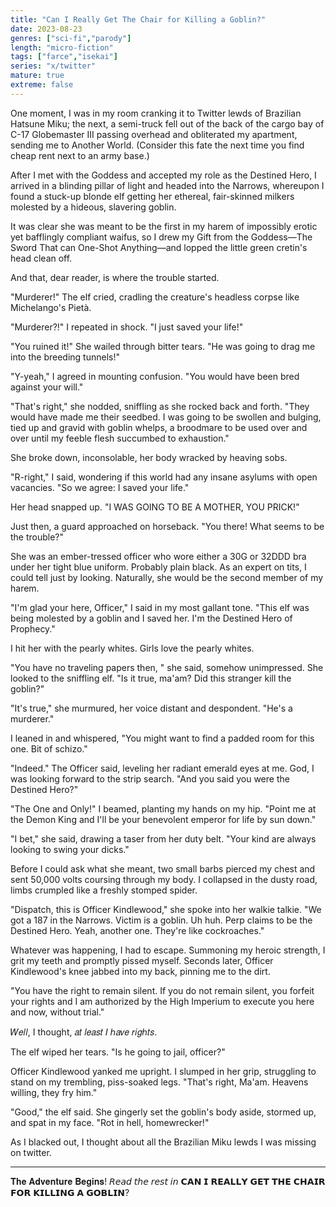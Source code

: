 ```yaml
---
title: "Can I Really Get The Chair for Killing a Goblin?"
date: 2023-08-23
genres: ["sci-fi","parody"]
length: "micro-fiction"
tags: ["farce","isekai"]
series: "x/twitter"
mature: true
extreme: false
---
```

One moment, I was in my room cranking it to Twitter lewds of Brazilian Hatsune Miku; the next, a semi-truck fell out of the back of the cargo bay of  C-17 Globemaster III passing overhead and obliterated my apartment, sending me to Another World. (Consider this fate the next time you find cheap rent next to an army base.)

After I met with the Goddess and accepted my role as the Destined Hero, I arrived in a blinding pillar of light and headed into the Narrows, whereupon I found a stuck-up blonde elf getting her ethereal, fair-skinned milkers molested by a hideous, slavering goblin. 

It was clear she was meant to be the first in my harem of impossibly erotic yet bafflingly compliant waifus, so I drew my Gift from the Goddess—The Sword That can One-Shot Anything—and lopped the little green cretin's head clean off. 

And that, dear reader, is where the trouble started.

"Murderer!" The elf cried, cradling the creature's headless corpse like Michelango's Pietà.

"Murderer?!" I repeated in shock. "I just saved your life!"

"You ruined it!" She wailed through bitter tears. "He was going to drag me into the breeding tunnels!" 

"Y-yeah," I agreed in mounting confusion. "You would have been bred against your will."

"That's right," she nodded, sniffling as she rocked back and forth. "They would have made me their seedbed. I was going to be swollen and bulging, tied up and gravid with goblin whelps, a broodmare to be used over and over until my feeble flesh succumbed to exhaustion."

She broke down, inconsolable, her body wracked by heaving sobs. 

"R-right," I said, wondering if this world had any insane asylums with open vacancies. "So we agree: I saved your life."

Her head snapped up. "I WAS GOING TO BE A MOTHER, YOU PRICK!"

Just then, a guard approached on horseback. "You there! What seems to be the trouble?"

She was an ember-tressed officer who wore either a 30G or 32DDD bra under her tight blue uniform. Probably plain black. As an expert on tits, I could tell just by looking. Naturally, she would be the second member of my harem.

"I'm glad your here, Officer," I said in my most gallant tone. "This elf was being molested by a goblin and I saved her. I'm the Destined Hero of Prophecy." 

I hit her with the pearly whites. Girls love the pearly whites.

"You have no traveling papers then, " she said, somehow unimpressed. She looked to the sniffling elf. "Is it true, ma'am? Did this stranger kill the goblin?"

"It's true," she murmured, her voice distant and despondent. "He's a murderer."

I leaned in and whispered, "You might want to find a padded room for this one. Bit of schizo."

"Indeed." The Officer said, leveling her radiant emerald eyes at me. God, I was looking forward to the strip search. "And you said you were the Destined Hero?"

"The One and Only!" I beamed, planting my hands on my hip. "Point me at the Demon King and I'll be your benevolent emperor for life by sun down."

"I bet," she said, drawing a taser from her duty belt. "Your kind are always looking to swing your dicks."

Before I could ask what she meant, two small barbs pierced my chest and sent 50,000 volts coursing through my body. I collapsed in the dusty road, limbs crumpled like a freshly stomped spider.

"Dispatch, this is Officer Kindlewood," she spoke into her walkie talkie. "We got a 187 in the Narrows. Victim is a goblin. Uh huh. Perp claims to be the Destined Hero. Yeah, another one. They're like cockroaches." 

Whatever was happening, I had to escape. Summoning my heroic strength, I grit my teeth and promptly pissed myself. Seconds later, Officer Kindlewood's knee jabbed into my back, pinning me to the dirt.

"You have the right to remain silent. If you do not remain silent, you forfeit your rights and I am authorized by the High Imperium to execute you here and now, without trial."

𝑊𝑒𝑙𝑙, I thought, 𝑎𝑡 𝑙𝑒𝑎𝑠𝑡 𝐼 ℎ𝑎𝑣𝑒 𝑟𝑖𝑔ℎ𝑡𝑠.

The elf wiped her tears. "Is he going to jail, officer?"

Officer Kindlewood yanked me upright. I slumped in her grip, struggling to stand on my trembling, piss-soaked legs. "That's right, Ma'am. Heavens willing, they fry him."

"Good," the elf said. She gingerly set the goblin's body aside, stormed up, and spat in my face. "Rot in hell, homewrecker!"

As I blacked out, I thought about all the Brazilian Miku lewds I was missing on twitter.

-----------------------

𝐓𝐡𝐞 𝐀𝐝𝐯𝐞𝐧𝐭𝐮𝐫𝐞 𝐁𝐞𝐠𝐢𝐧𝐬! 𝘙𝘦𝘢𝘥 𝘵𝘩𝘦 𝘳𝘦𝘴𝘵 𝘪𝘯 𝗖𝗔𝗡 𝗜 𝗥𝗘𝗔𝗟𝗟𝗬 𝗚𝗘𝗧 𝗧𝗛𝗘 𝗖𝗛𝗔𝗜𝗥 𝗙𝗢𝗥 𝗞𝗜𝗟𝗟𝗜𝗡𝗚 𝗔 𝗚𝗢𝗕𝗟𝗜𝗡?